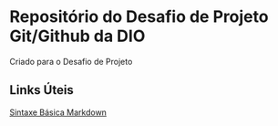 # Repositório do Desafio de Projeto Git/Github da DIO
Criado para o Desafio de Projeto

## Links Úteis
[Sintaxe Básica Markdown](https://www.markdownguide.org/basic-syntax/)
